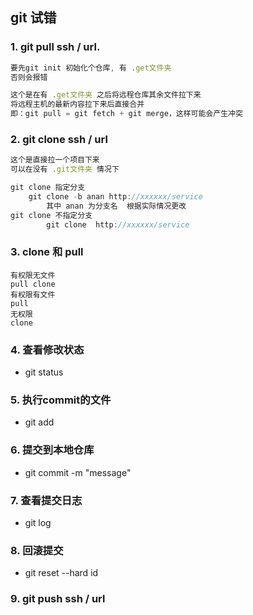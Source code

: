 ## git 试错

### 1.  git pull ssh / url.

```js
要先git init 初始化个仓库, 有 .get文件夹
否则会报错

这个是在有 .get文件夹 之后将远程仓库其余文件拉下来
将远程主机的最新内容拉下来后直接合并
即：git pull = git fetch + git merge，这样可能会产生冲突
```



### 2. git clone ssh / url

```js
这个是直接拉一个项目下来
可以在没有 .git文件夹 情况下

git clone 指定分支
    git clone -b anan http://xxxxxx/service
		其中 anan 为分支名  根据实际情况更改
git clone 不指定分支
		git clone  http://xxxxxx/service
```



### 3. clone 和 pull

```
有权限无文件
pull clone
有权限有文件
pull
无权限
clone
```



### 4. 查看修改状态

- git status



### 5. 执行commit的文件

- git add



### 6. 提交到本地仓库

- git commit -m "message"



### 7. 查看提交日志

- git log



### 8. 回滚提交

- git reset --hard id



### 9. git push ssh / url